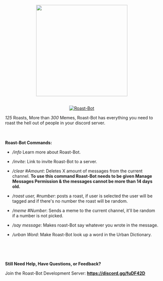 <p align="center">
  <img width="300" height="300" src="https://user-images.githubusercontent.com/36930869/44614153-d8fe7a80-a7dc-11e8-98f3-c3e83a29b266.PNG"><br><br>
</p>
<p align = "center">
<a href="https://discordbots.org/bot/461361233644355595" >
  <img src="https://discordbots.org/api/widget/461361233644355595.svg" alt="Roast-Bot" />
</a>

*125* Roasts, More than *300* Memes, Roast-Bot has everything you need to roast the hell out of people in your discord server.
</p>


<br><br>
**Roast-Bot Commands:**

* */info* Learn more about Roast-Bot.

* */invite*: Link to invite Roast-Bot to a server.

* */clear #Amount*: Deletes X amount of messages from the current channel. **To use this command Roast-Bot needs to be given Manage Messages Permission & the messages cannot be more than 14 days old.**

* */roast user, #number*: posts a roast, if user is selected the user will be tagged and if there's no number the roast will be random.

* */meme #Number*: Sends a meme to the current channel, it'll be random if a number is not picked.

* */say message*: Makes roast-Bot say whatever you wrote in the message.

* */urban Word*: Make Roast-Bot look up a word in the Urban Dictionary.

<br><br><br>

**Still Need Help, Have Questions, or Feedback?**

Join the Roast-Bot Development Server:
**https://discord.gg/fuDF42D**

